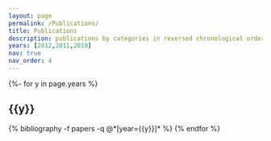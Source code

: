 ```yaml
---
layout: page
permalink: /Publications/
title: Publications
description: publications by categories in reversed chronological order. 
years: [2012,2011,2010]
nav: true
nav_order: 4
---
```

<!-- _pages/publications.md -->
<div class="publications">

{%- for y in page.years %}
  <h2 class="year">{{y}}</h2>
  {% bibliography -f papers -q @*[year={{y}}]* %}
{% endfor %}

</div>

